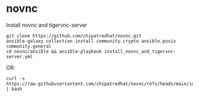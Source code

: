 # novnc
Install novnc and tigervnc-server

~~~
git clone https://github.com/chipatredhat/novnc.git  
ansible-galaxy collection install community.crypto ansible.posix community.general  
cd novnc/ansible && ansible-playbook install_novnc_and_tigervnc-server.yml  
~~~
OR:
~~~
curl -s https://raw.githubusercontent.com/chipatredhat/novnc/refs/heads/main/install_novnc.sh | bash
~~~
